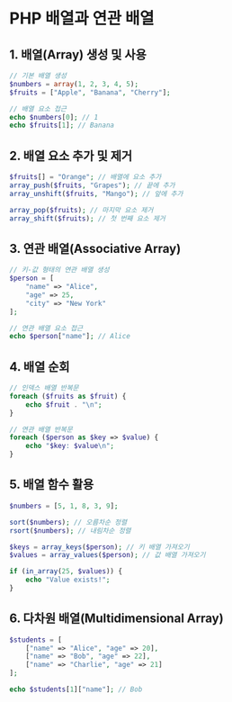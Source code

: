 # PHP 배열과 연관 배열

## 1. 배열(Array) 생성 및 사용
```php
// 기본 배열 생성
$numbers = array(1, 2, 3, 4, 5);
$fruits = ["Apple", "Banana", "Cherry"];

// 배열 요소 접근
echo $numbers[0]; // 1
echo $fruits[1]; // Banana
```

## 2. 배열 요소 추가 및 제거
```php
$fruits[] = "Orange"; // 배열에 요소 추가
array_push($fruits, "Grapes"); // 끝에 추가
array_unshift($fruits, "Mango"); // 앞에 추가

array_pop($fruits); // 마지막 요소 제거
array_shift($fruits); // 첫 번째 요소 제거
```

## 3. 연관 배열(Associative Array)
```php
// 키-값 형태의 연관 배열 생성
$person = [
    "name" => "Alice",
    "age" => 25,
    "city" => "New York"
];

// 연관 배열 요소 접근
echo $person["name"]; // Alice
```

## 4. 배열 순회
```php
// 인덱스 배열 반복문
foreach ($fruits as $fruit) {
    echo $fruit . "\n";
}

// 연관 배열 반복문
foreach ($person as $key => $value) {
    echo "$key: $value\n";
}
```

## 5. 배열 함수 활용
```php
$numbers = [5, 1, 8, 3, 9];

sort($numbers); // 오름차순 정렬
rsort($numbers); // 내림차순 정렬

$keys = array_keys($person); // 키 배열 가져오기
$values = array_values($person); // 값 배열 가져오기

if (in_array(25, $values)) {
    echo "Value exists!";
}
```

## 6. 다차원 배열(Multidimensional Array)
```php
$students = [
    ["name" => "Alice", "age" => 20],
    ["name" => "Bob", "age" => 22],
    ["name" => "Charlie", "age" => 21]
];

echo $students[1]["name"]; // Bob
```
